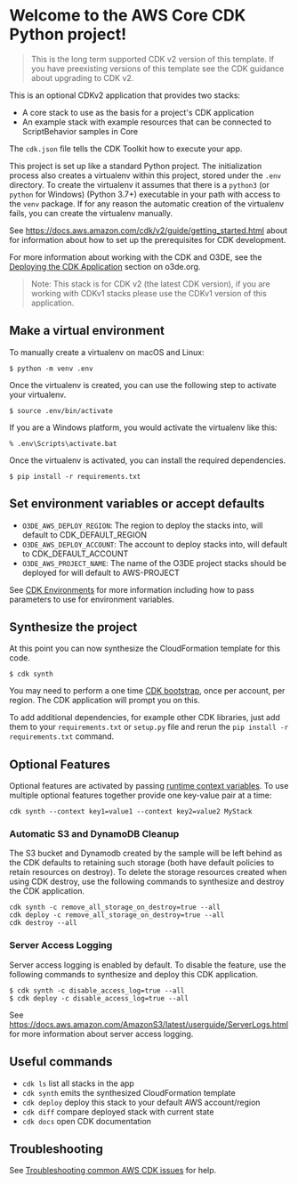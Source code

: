 # Welcome to the AWS Core CDK Python project!

> This is the long term supported CDK v2 version of this template. If you have preexisting versions of this template
see the CDK guidance about upgrading to CDK v2.

This is an optional CDKv2 application that provides two stacks:

  * A core stack to use as the basis for a project's CDK application
  * An example stack with example resources that can be connected to ScriptBehavior samples in Core

The `cdk.json` file tells the CDK Toolkit how to execute your app.

This project is set up like a standard Python project.  The initialization
process also creates a virtualenv within this project, stored under the `.env`
directory.  To create the virtualenv it assumes that there is a `python3`
(or `python` for Windows) (Python 3.7+) executable in your path with access to the `venv`
package. If for any reason the automatic creation of the virtualenv fails,
you can create the virtualenv manually.

See https://docs.aws.amazon.com/cdk/v2/guide/getting_started.html about for information about how to set up
the prerequisites for CDK development.

For more information about working with the CDK and O3DE, see the [Deploying the CDK Application](https://www.o3de.org/docs/user-guide/gems/reference/aws/aws-core/cdk-application/)
section on o3de.org. 

> Note: This stack is for CDK v2 (the latest CDK version), if you are working with CDKv1 stacks please use the CDKv1 version of this application.

## Make a virtual environment

To manually create a virtualenv on macOS and Linux:

```
$ python -m venv .env
```

Once the virtualenv is created, you can use the following step to activate your virtualenv.

```
$ source .env/bin/activate
```

If you are a Windows platform, you would activate the virtualenv like this:

```
% .env\Scripts\activate.bat
```

Once the virtualenv is activated, you can install the required dependencies.

```
$ pip install -r requirements.txt
```

## Set environment variables or accept defaults

* `O3DE_AWS_DEPLOY_REGION`: The region to deploy the stacks into, will default to CDK_DEFAULT_REGION
* `O3DE_AWS_DEPLOY_ACCOUNT`: The account to deploy stacks into, will default to CDK_DEFAULT_ACCOUNT
* `O3DE_AWS_PROJECT_NAME`: The name of the O3DE project stacks should be deployed for will default to AWS-PROJECT

See [CDK Environments](https://docs.aws.amazon.com/cdk/v2/guide/environments.html) for more information including how to pass parameters
to use for environment variables.

## Synthesize the project
At this point you can now synthesize the CloudFormation template for this code.

```
$ cdk synth
```

You may need to perform a one time [CDK bootstrap](https://docs.aws.amazon.com/cdk/v2/guide/bootstrapping.html), once per account, per region. The CDK application will prompt you on this.

To add additional dependencies, for example other CDK libraries, just add them to your `requirements.txt` or `setup.py` file and rerun the `pip install -r requirements.txt` command.

## Optional Features

Optional features are activated by passing [runtime context variables](https://docs.aws.amazon.com/cdk/latest/guide/context.html). To use multiple optional features together provide one key-value pair at a time:
```
cdk synth --context key1=value1 --context key2=value2 MyStack
```

### Automatic S3 and DynamoDB Cleanup
The S3 bucket and Dynamodb created by the sample will be left behind as the CDK defaults to retaining such storage (both have default policies to retain resources on destroy). To delete
the storage resources created when using CDK destroy, use the following commands to synthesize and destroy the CDK application.
```
cdk synth -c remove_all_storage_on_destroy=true --all
cdk deploy -c remove_all_storage_on_destroy=true --all
cdk destroy --all
```

### Server Access Logging
Server access logging is enabled by default. To disable the feature, use the following commands to synthesize and deploy this CDK application.

```
$ cdk synth -c disable_access_log=true --all
$ cdk deploy -c disable_access_log=true --all
```

See https://docs.aws.amazon.com/AmazonS3/latest/userguide/ServerLogs.html for more information about server access logging.

## Useful commands

 * `cdk ls`          list all stacks in the app
 * `cdk synth`       emits the synthesized CloudFormation template
 * `cdk deploy`      deploy this stack to your default AWS account/region
 * `cdk diff`        compare deployed stack with current state
 * `cdk docs`        open CDK documentation

## Troubleshooting

See [Troubleshooting common AWS CDK issues](https://docs.aws.amazon.com/cdk/v2/guide/troubleshooting.html) for help.

